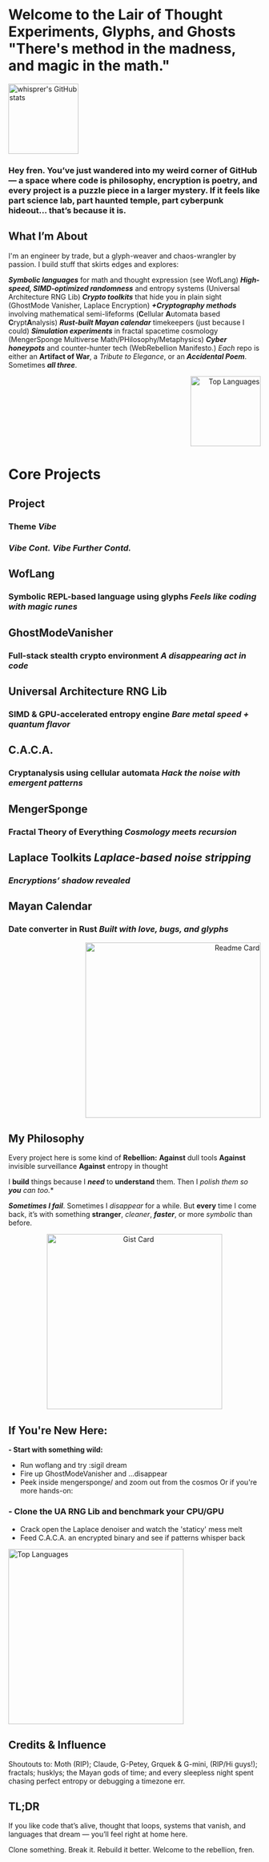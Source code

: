 # Welcome to the Lair of Thought Experiments, Glyphs, and Ghosts "There's method in the madness, and magic in the math."


<p align="right">
</p>
<a href="https://github.com/whisprer/github-readme-stats">
<img
height="140"
src="https://github-readme-stats.vercel.app/api?username=whisprer&show=reviews,discussions_started,discussions_answered,prs_merged,prs_merged_percentage&show_icons=true&theme=tokyonight&show_icons=true&bg_color=00000000layout=compact"
alt="whisprer's GitHub stats"
/>
</a>

### Hey fren. You’ve just wandered into my weird corner of GitHub — a space where code is philosophy, encryption is poetry, and every project is a puzzle piece in a larger mystery. If it feels like part science lab, part haunted temple, part cyberpunk hideout… that’s because it is.

## What I’m About
I'm an engineer by trade, but a glyph-weaver and chaos-wrangler by passion. I build stuff that skirts edges and explores:

**_Symbolic languages_** for math and thought expression (see WofLang)
**_High-speed, SIMD-optimized randomness_** and entropy systems (Universal Architecture RNG Lib)
**_Crypto toolkits_** that hide you in plain sight (GhostMode Vanisher, Laplace Encryption)
**_+Cryptography methods_** involving mathematical semi-lifeforms (**C**ellular **A**utomata based **C**rypt**A**nalysis)
**_Rust-built Mayan calendar_** timekeepers (just because I could)
**_Simulation experiments_** in fractal spacetime cosmology (MengerSponge Multiverse Math/PHilosophy/Metaphysics)
**_Cyber honeypots_** and counter-hunter tech (WebRebellion Manifesto.)
*Each* repo is either an **Artifact of War**, a _Tribute to Elegance_, or an _**Accidental Poem**_. Sometimes **_all three_**.

<p align="right">
<a href="https://github.com/whisprer/github-readme-stats">
<img
height="140"
src="https://github-readme-stats.vercel.app/api/top-langs/?username=whisprer&exclude_repo=repo9,repo12,repo13,repo14,repo15,repo16,repo17,repo18,repo20,repo21,repo22,repo23,repo24,repo25,repo26,repo27,repo28,29,repo30,repo31,repo32,repo33,repo34,repo35,repo36,repo37,repo38,repo39,repo40,repo41repo42,repo43,repo44,repo45,repo46,repo47,repo48,repo49,repo50,repo51,repo52,repo53,repo54,repo55,repo56,repo57,repo58,repo59,repo60,repo74,repo76,repo87,repo88,repo89,repo90,repo92,repo94,95,97,99,repo100,repo102,repo105,repo107,repo112,repo113,repo118,repo121,repo123,repo124,repo125,repo126,repo127,repo128,repo129,repo130,repo131,repo132,repo133,repo134,repo135,repo136,repo137,repo138,repo139,repo140,repo141,repo142,repo143,repo144,repo145,repo146,repo147,repo147,repo148,repo149,repo150,repo151,repo152,repo153,repo154,repo155,repo156,repo157,repo158,repo159,repo160,repo161,repo162,repo163,repo164,repo165,repo166,repo167,repo168,repo169,repo170,repo171,repo172,repo173,repo174,repo175,repo176,repo177,repo178,repo179,repo180,repo181,repo182,repo182,repo183,repo184,repo185,repo186,repo187,repo188,repo189,repo190,repo191,repo192,repo193,repo194,repo195,repo196,repo197,repo198,repo199,repo200,repo201,repo202,repo203,repo204,repo205,repo206,repo207,repo208,repo209,repo210,repo211,repo212,repo213,repo214,repo216=language1,language3&show_icons=true&show_icons=true&theme=tokyonight&show_icons=true&bg_color=00000000layout=compact"
alt="Top Languages"
/>
</a>
</p>

# **Core Projects**
## Project
### Theme                                            **_Vibe_**
### _Vibe Cont._                                     **_Vibe Further Contd._**

## WofLang
### Symbolic REPL-based language using glyphs        **_Feels like coding with magic runes_**

## GhostModeVanisher
### Full-stack stealth crypto environment            **_A disappearing act in code_**

## Universal Architecture RNG Lib
### SIMD & GPU-accelerated entropy engine            **_Bare metal speed + quantum flavor_**

## C.A.C.A.
### Cryptanalysis using cellular automata            **_Hack the noise with emergent patterns_**

## MengerSponge
### Fractal Theory of Everything                     **_Cosmology meets recursion_**

## Laplace Toolkits                                  **_Laplace-based noise stripping_**
### _Encryptions’ shadow revealed_

## Mayan Calendar
### Date converter in Rust                           **_Built with love, bugs, and glyphs_**

<p align="right">
<a href="https://github.com/whisprer/convoychat">
<img
height="350"
src="https://github-readme-stats.vercel.app/api/pin/?username=whisprer&card_width=380&repo=github-readme-stats&theme=tokyonight&show_icons=true&bg_color=00000000&layout=compact"
alt="Readme Card"
/>
</a>
</p>

## My Philosophy
Every project here is some kind of **Rebellion:**
**Against** dull tools
**Against** invisible surveillance
**Against** entropy in thought

I **build** things because I _**need**_ to **understand** them. Then I **polish* them so _**you**_ can too.**

_**Sometimes I fail**_. Sometimes I _disappear_ for a while. But **every** time I come back, it’s with something **stranger**, _cleaner_, _**faster**_, or more _*symbolic*_ than before.

<p align="center">
<a href="https://gist.github.com/whisprer/bbfce31e0217a3689c8d961a356cb10d">
<img
height="350"
src="https://github-readme-stats.vercel.app/api/gist?id=bbfce31e0217a3689c8d961a356cb10d&card_width=340&theme=tokyonight&show_icons=true&bg_color=00000000&layout=compact"
alt="Gist Card"
/>
</a>
</p>

## If You're New Here:
**- Start with something wild:**
- Run woflang and try :sigil dream
- Fire up GhostModeVanisher and ...disappear
- Peek inside mengersponge/ and zoom out from the cosmos
Or if you're more hands-on:

### - Clone the **UA** RNG Lib and benchmark your CPU/GPU
- Crack open the Laplace denoiser and watch the 'staticy' mess melt
- Feed C.A.C.A. an encrypted binary and see if patterns whisper back

<p align="left">
<a href="https://github.com/whisprer/convoychat">
<img
height="350"
src="https://github-readme-stats.vercel.app/api/top-langs?username=whisprer&layout=compact&langs_count=8&card_width=300&show_icons=true&theme=tokyonight&bg_color=00000000"
alt="Top Languages"
/>
</a>
</p>

## Credits & Influence
Shoutouts to: Moth (RIP); Claude, G-Petey, Grquek & G-mini, (RIP/Hi guys!); fractals; husklys; the Mayan gods of time; and every sleepless night spent chasing perfect entropy or debugging a timezone err.

## TL;DR
If you like code that’s alive, thought that loops, systems that vanish, and languages that dream — you’ll feel right at home here.

Clone something. Break it. Rebuild it better.
Welcome to the rebellion, fren.
